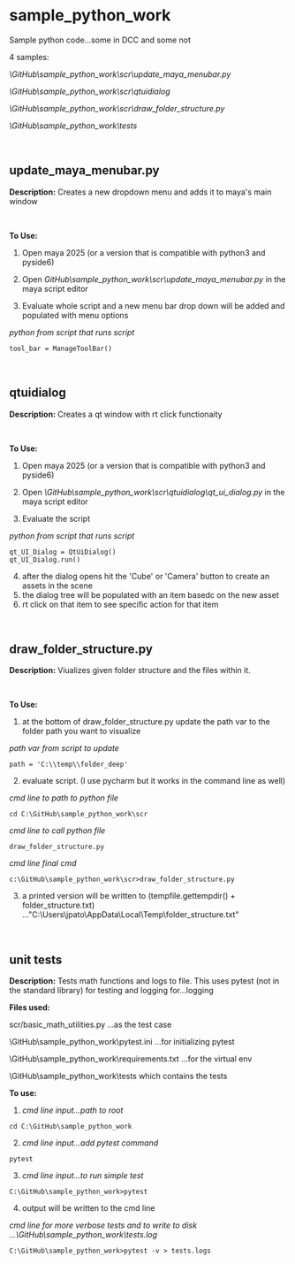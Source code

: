 # sample_python_work
Sample python code...some in DCC and some not
 
4 samples:
 
_\GitHub\sample_python_work\scr\update_maya_menubar.py_

_\GitHub\sample_python_work\scr\qtuidialog_

_\GitHub\sample_python_work\scr\draw_folder_structure.py_

_\GitHub\sample_python_work\tests_

<br/>

## update_maya_menubar.py

**Description:**
Creates a new dropdown menu and adds it to maya's main window 

<br/>

**To Use:**
1. Open maya 2025 (or a version that is compatible with python3 and pyside6)

2. Open _GitHub\sample_python_work\scr\update_maya_menubar.py_ in the maya script editor

3. Evaluate whole script and a new menu bar drop down will be added and populated with menu options

_python from script that runs script_

```
tool_bar = ManageToolBar() 
```

<br/>

## qtuidialog


**Description:**
Creates a qt window with rt click functionaity

<br/>

**To Use:**
1. Open maya 2025 (or a version that is compatible with python3 and pyside6)

2. Open _\GitHub\sample_python_work\scr\qtuidialog\qt_ui_dialog.py_ in the maya script editor

3. Evaluate the script

_python from script that runs script_
```
qt_UI_Dialog = QtUiDialog()
qt_UI_Dialog.run()
```

4. after the dialog opens hit the 'Cube' or 'Camera' button to create an assets in the scene
5. the dialog tree will be populated with an item basedc on the new asset
6. rt click on that item to see specific action for that item

<br/>

## draw_folder_structure.py


**Description:**
Viualizes given folder structure and the files within it. 

<br/>

**To Use:**
1. at the bottom of draw_folder_structure.py update the path var to the folder path you want to visualize

_path var from script to update_
```
path = 'C:\\temp\\folder_deep'
```

2. evaluate script.
(I use pycharm but it works in the command line as well)

_cmd line to path to python file_
```
cd C:\GitHub\sample_python_work\scr
```

_cmd line to call python file_
```
draw_folder_structure.py
```

_cmd line final cmd_
```
c:\GitHub\sample_python_work\scr>draw_folder_structure.py
```

3. a printed version will be written to (tempfile.gettempdir() + folder_structure.txt) ..."C:\Users\jpato\AppData\Local\Temp\folder_structure.txt"

<br/>

## unit tests


**Description:**
Tests math functions and logs to file. This uses pytest (not in the standard library) for testing and logging for...logging 

**Files used:**

scr/basic_math_utilities.py ...as the test case 

\GitHub\sample_python_work\pytest.ini ...for initializing pytest

\GitHub\sample_python_work\requirements.txt ...for the virtual env

\GitHub\sample_python_work\tests which contains the tests
<br/>

**To use:**
1. _cmd line input...path to root_
```
cd C:\GitHub\sample_python_work
```

2. _cmd line input...add pytest command_
```
pytest
```

3. _cmd line input...to run simple test_
```
C:\GitHub\sample_python_work>pytest
```

4. output will be written to the cmd line 

_cmd line for more verbose tests and to write to disk ...\GitHub\sample_python_work\tests.log_
```
C:\GitHub\sample_python_work>pytest -v > tests.logs
```

